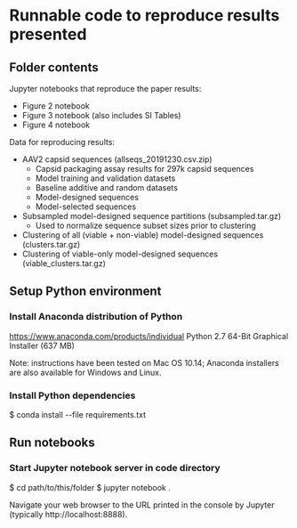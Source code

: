 # Runnable code to reproduce results presented

## Folder contents

Jupyter notebooks that reproduce the paper results:
* Figure 2 notebook
* Figure 3 notebook (also includes SI Tables)
* Figure 4 notebook

Data for reproducing results:
* AAV2 capsid sequences (allseqs_20191230.csv.zip)
  - Capsid packaging assay results for 297k capsid sequences
  - Model training and validation datasets
  - Baseline additive and random datasets
  - Model-designed sequences
  - Model-selected sequences
* Subsampled model-designed sequence partitions (subsampled.tar.gz)
  - Used to normalize sequence subset sizes prior to clustering
* Clustering of all (viable + non-viable) model-designed sequences (clusters.tar.gz)
* Clustering of viable-only model-designed sequences (viable_clusters.tar.gz)


## Setup Python environment

### Install Anaconda distribution of Python

https://www.anaconda.com/products/individual
Python 2.7 64-Bit Graphical Installer (637 MB)

Note: instructions have been tested on Mac OS 10.14; Anaconda installers are also available for Windows and Linux.

### Install Python dependencies

$ conda install --file requirements.txt


## Run notebooks

### Start Jupyter notebook server in code directory

$ cd path/to/this/folder
$ jupyter notebook .

Navigate your web browser to the URL printed in the console by Jupyter (typically http://localhost:8888).
